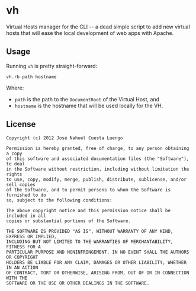 # vh

Virtual Hosts manager for the CLI -- a dead simple script to add new virtual hosts
that will ease the local development of web apps with Apache.

## Usage

Running `vh` is pretty straight-forward:

`vh.rb path hostname`

Where:

   * `path` is the path to the `DocumentRoot` of the Virtual Host, and
   * `hostname` is the hostname that will be used locally for the VH.

## License

```
Copyright (c) 2012 José Nahuel Cuesta Luengo

Permission is hereby granted, free of charge, to any person obtaining a copy
of this software and associated documentation files (the "Software"), to deal
in the Software without restriction, including without limitation the rights
to use, copy, modify, merge, publish, distribute, sublicense, and/or sell copies
of the Software, and to permit persons to whom the Software is furnished to do
so, subject to the following conditions:

The above copyright notice and this permission notice shall be included in all
copies or substantial portions of the Software.

THE SOFTWARE IS PROVIDED "AS IS", WITHOUT WARRANTY OF ANY KIND, EXPRESS OR IMPLIED,
INCLUDING BUT NOT LIMITED TO THE WARRANTIES OF MERCHANTABILITY, FITNESS FOR A
PARTICULAR PURPOSE AND NONINFRINGEMENT. IN NO EVENT SHALL THE AUTHORS OR COPYRIGHT
HOLDERS BE LIABLE FOR ANY CLAIM, DAMAGES OR OTHER LIABILITY, WHETHER IN AN ACTION
OF CONTRACT, TORT OR OTHERWISE, ARISING FROM, OUT OF OR IN CONNECTION WITH THE
SOFTWARE OR THE USE OR OTHER DEALINGS IN THE SOFTWARE.
```